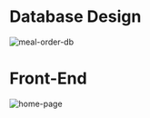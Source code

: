 # Database Design

![meal-order-db](https://github.com/vuhust19081995/order-meal-laravel-vuejs/assets/29648335/804e5f1e-b0c4-4649-a399-380a36799609)

# Front-End

![home-page](https://github.com/vuhust19081995/order-meal-laravel-vuejs/assets/29648335/bfa5d91e-76be-4b84-aa81-dde80e3f6b9a)

